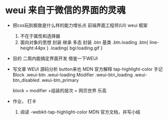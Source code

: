 # weui 来自于微信的界面的灵魂
- 把css玩到极致是什么样的能力增长点
  前端界面工程师(UI) weui 框架
  1. 不在于属性和选择器
  2. 面向对象的思想     封装 继承 多态
  封装
  .btn 基类
  .btn.loading
  .btn{
      line-height:44px
  }
  .loading{
      bgi:loading.gif
  }
 - 目的 二周内能搞定界面开发
   借鉴一下WEUI
 - 写文章
   WEUI 源码分析 button来也
   MDN 官方解释 tap-highlight-color 手记
   Block
    .weui-btn
    .weui-loading
   Modifier
    .weui-btn_loading
    .weui-btn_disabled
    .weui-btn_primary
   
   block + modifier +组装的层次 = 网页世界 乐高
 - 作业， 打卡
   1. 阅读 -webkit-tap-highlight-color MDN 官方文档，并写小结
